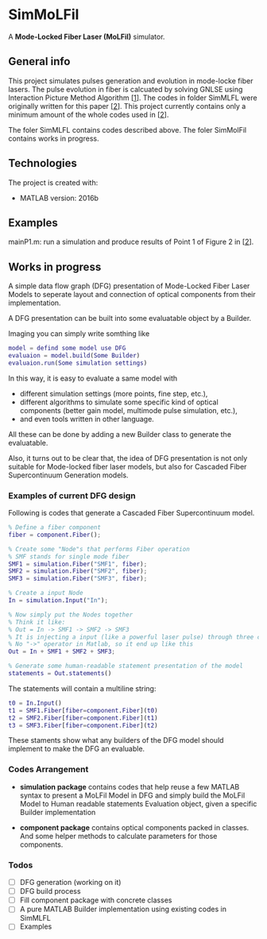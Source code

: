 # SimMoLFil
A **Mode-Locked Fiber Laser (MoLFil)** simulator.

## General info
This project simulates pulses generation and evolution in mode-locke fiber lasers.
The pulse evolution in fiber is calcuated by solving GNLSE using Interaction Picture Method Algorithm [[1](https://ieeexplore.ieee.org/abstract/document/6153336)].
The codes in folder SimMLFL were originally written for this paper [[2](https://www.osapublishing.org/oe/abstract.cfm?uri=oe-25-4-4414)].
This project currently contains only a minimum amount of the whole codes used in [[2](https://www.osapublishing.org/oe/abstract.cfm?uri=oe-25-4-4414)].

The foler SimMLFL contains codes described above. The foler SimMolFil contains works in progress.

## Technologies
The project is created with:
* MATLAB version: 2016b

## Examples
mainP1.m: run a simulation and produce results of Point 1 of Figure 2 in [[2](https://www.osapublishing.org/oe/abstract.cfm?uri=oe-25-4-4414)].

## Works in progress
A simple data flow graph (DFG) presentation of Mode-Locked Fiber Laser Models to seperate
layout and connection of optical components from their implementation.

A DFG presentation can be built into some evaluatable object by a Builder.

Imaging you can simply write somthing like
```MATLAB
model = defind some model use DFG
evaluaion = model.build(Some Builder)
evaluaion.run(Some simulation settings)
```

In this way, it is easy to evaluate a same model with 
* different simulation settings (more points, fine step, etc.),
* different algorithms to simulate some specific kind of optical components (better gain model, multimode pulse simulation, etc.),
* and even tools written in other language.

All these can be done by adding a new Builder class to generate the evaluatable.

Also, it turns out to be clear that, the idea of DFG presentation is not only suitable for Mode-locked fiber laser models, but also for Cascaded Fiber Supercontinuum Generation models.

### Examples of current DFG design
Following is codes that generate a Cascaded Fiber Supercontinuum model.

```MATLAB
% Define a fiber component
fiber = component.Fiber();

% Create some "Node"s that performs Fiber operation
% SMF stands for single mode fiber
SMF1 = simulation.Fiber("SMF1", fiber);
SMF2 = simulation.Fiber("SMF2", fiber);
SMF3 = simulation.Fiber("SMF3", fiber);

% Create a input Node
In = simulation.Input("In");

% Now simply put the Nodes together
% Think it like:
% Out = In -> SMF1 -> SMF2 -> SMF3
% It is injecting a input (like a powerful laser pulse) through three cascaded fiber sections
% No "->" operator in Matlab, so it end up like this
Out = In + SMF1 + SMF2 + SMF3;

% Generate some human-readable statement presentation of the model
statements = Out.statements()
```

The statements will contain a multiline string:
```MATLAB
t0 = In.Input()
t1 = SMF1.Fiber[fiber=component.Fiber](t0)
t2 = SMF2.Fiber[fiber=component.Fiber](t1)
t3 = SMF3.Fiber[fiber=component.Fiber](t2)
```

These staments show what any builders of the DFG model should implement to make the DFG an evaluable.

### Codes Arrangement
* **simulation package** contains codes that help reuse a few MATLAB syntax to present a MoLFil Model in DFG
and simply build the MoLFil Model to 
    Human readable statements
    Evaluation object, given a specific Builder implementation

* **component package** contains optical components packed in classes. 
And some helper methods to calculate parameters for those components.

### Todos
- [ ] DFG generation (working on it)
- [ ] DFG build process
- [ ] Fill component package with concrete classes
- [ ] A pure MATLAB Builder implementation using existing codes in SimMLFL
- [ ] Examples
